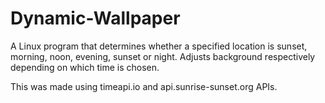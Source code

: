# Dynamic-Wallpaper
A Linux program that determines whether a specified location is sunset, morning, noon, evening, sunset or night. Adjusts background respectively depending on which time is chosen.

This was made using timeapi.io and api.sunrise-sunset.org APIs. 
